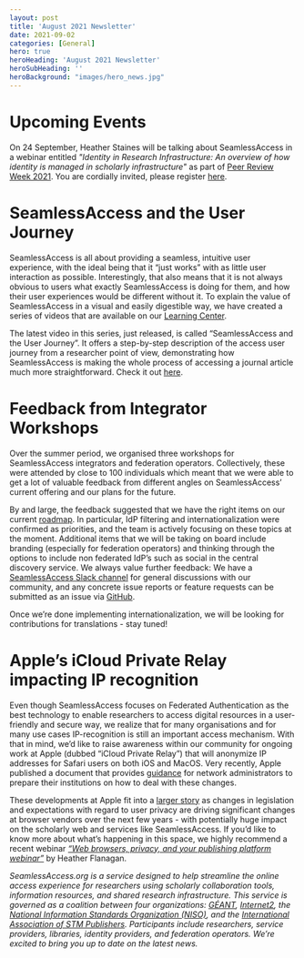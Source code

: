 ```yaml
---
layout: post
title: 'August 2021 Newsletter'
date: 2021-09-02
categories: [General]
hero: true
heroHeading: 'August 2021 Newsletter'
heroSubHeading: ''
heroBackground: "images/hero_news.jpg"
---
```



# Upcoming Events

On 24 September, Heather Staines will be talking about SeamlessAccess in a webinar entitled _"Identity in Research Infrastructure: An overview of how identity is managed in scholarly infrastructure"_ as part of [Peer Review Week 2021](https://peerreviewweek.wordpress.com/peer-review-week-2021/). You are cordially invited, please register [here](https://zoom.us/webinar/register/WN_mONhEv20TXmIUJJLjN8hLQ).

# SeamlessAccess and the User Journey

SeamlessAccess is all about providing a seamless, intuitive user experience, with the ideal being that it “just works” with as little user interaction as possible. Interestingly, that also means that it is not always obvious to users what exactly SeamlessAccess is doing for them, and how their user experiences would be different without it. To explain the value of SeamlessAccess in a visual and easily digestible way, we have created a series of videos that are available on our [Learning Center](https://seamlessaccess.org/learning-center/).

The latest video in this series, just released, is called “SeamlessAccess and the User Journey”. It offers a step-by-step description of the access user journey from a researcher point of view, demonstrating how SeamlessAccess is making the whole process of accessing a journal article much more straightforward. Check it out [here](https://seamlessaccess.org/learning-center/).



# Feedback from Integrator Workshops

Over the summer period, we organised three workshops for SeamlessAccess integrators and federation operators. Collectively, these were attended by close to 100 individuals which meant that we were able to get a lot of valuable feedback from different angles on SeamlessAccess’ current offering and our plans for the future. 

By and large, the feedback suggested that we have the right items on our current [roadmap](https://seamlessaccess.org/services/). In particular, IdP filtering and internationalization were confirmed as priorities, and the team is actively focusing on these topics at the moment. Additional items that we will be taking on board include branding (especially for federation operators) and thinking through the options to include non federated IdP’s such as social in the central discovery service. We always value further feedback: We have a [SeamlessAccess Slack channel](https://seamlessaccess.slack.com/archives/CM6R5GRS9) for general discussions with our community, and any concrete issue reports or feature requests can be submitted as an issue via [GitHub](https://github.com/TheIdentitySelector/thiss-js).

Once we’re done implementing internationalization, we will be looking for contributions for translations - stay tuned!


# Apple’s iCloud Private Relay impacting IP recognition

Even though SeamlessAccess focuses on Federated Authentication as the best technology to enable researchers to access digital resources in a user-friendly and secure way, we realize that for many organisations and for many use cases IP-recognition is still an important access mechanism. With that in mind, we’d like to raise awareness within our community for ongoing work at Apple (dubbed “iCloud Private Relay”) that will anonymize IP addresses for Safari users on both iOS and MacOS. Very recently, Apple published a document that provides [guidance](https://developer.apple.com/support/prepare-your-network-for-icloud-private-relay/) for network administrators to prepare their institutions on how to deal with these changes.

These developments at Apple fit into a [larger story](https://seamlessaccess.org/posts/2021-07-06-browserchanges/) as changes in legislation and expectations with regard to user privacy are driving significant changes at browser vendors over the next few years - with potentially huge impact on the scholarly web and services like SeamlessAccess. If you’d like to know more about what’s happening in this space, we highly recommend a recent webinar _[“Web browsers, privacy, and your publishing platform webinar”](https://www.stm-assoc.org/events/web-browsers-privacy-and-your-publishing-platform-webinar/)_  by Heather Flanagan.



_SeamlessAccess.org is a service designed to help streamline the online access experience for researchers using scholarly collaboration tools, information resources, and shared research infrastructure. This service is governed as a coalition between four organizations: [GÉANT](https://geant.org), [Internet2](https://internet2.edu), the [National Information Standards Organization (NISO)](https://niso.org), and the [International Association of STM Publishers](https://stm-assoc.org). Participants include researchers, service providers, libraries, identity providers, and federation operators. We’re excited to bring you up to date on the latest news._



